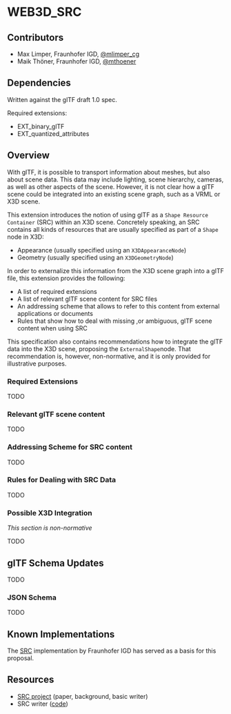# WEB3D_SRC


## Contributors

* Max Limper, Fraunhofer IGD, [@mlimper_cg](https://twitter.com/mlimper_cg)
* Maik Thöner, Fraunhofer IGD, [@mthoener](https://twitter.com/mthoener)


## Dependencies

Written against the glTF draft 1.0 spec.

Required extensions:
* EXT_binary_glTF
* EXT_quantized_attributes


## Overview

With glTF, it is possible to transport information about meshes, but also about scene data.
This data may include lighting, scene hierarchy, cameras, as well as other aspects of the scene.
However, it is not clear how a glTF scene could be integrated into an existing scene graph, such as a VRML or X3D scene.

This extension introduces the notion of using glTF as a `Shape Resource Container` (SRC) within an X3D scene.
Concretely speaking, an SRC contains all kinds of resources that are usually specified as part of a `Shape` node in X3D:
* Appearance (usually specified using an `X3DAppearanceNode`)
* Geometry (usually specified using an `X3DGeometryNode`)

In order to externalize this information from the X3D scene graph into a glTF file, this extension provides the following:
* A list of required extensions
* A list of relevant glTF scene content for SRC files
* An addressing scheme that allows to refer to this content from external applications or documents
* Rules that show how to deal with missing ,or ambiguous, glTF scene content when using SRC

This specification also contains recommendations how to integrate the glTF data into the X3D scene, proposing the `ExternalShape`node.
That recommendation is, however, non-normative, and it is only provided for illustrative purposes.


### Required Extensions ###

TODO


### Relevant glTF scene content ###

TODO


### Addressing Scheme for SRC content ###

TODO


### Rules for Dealing with SRC Data ###

TODO


### Possible X3D Integration

_This section is non-normative_

TODO


## glTF Schema Updates

TODO

 
### JSON Schema

TODO


## Known Implementations

The [SRC](http://x3dom.org/src/) implementation by Fraunhofer IGD has served as a basis for this proposal.


## Resources
* [SRC project](http://x3dom.org/src/) (paper, background, basic writer)
* SRC writer ([code](http://x3dom.org/src/files/src_writer_source.zip))
